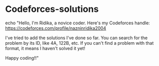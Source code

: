 # Codeforces-solutions

echo "Hello, I'm Ridika, a novice coder. Here's my Codeforces handle: https://codeforces.com/profile/nazninridika2004

I've tried to add the solutions I've done so far. You can search for the problem by its ID, like 4A, 122B, etc. If you can't find a problem with that format, it means I haven't solved it yet!

Happy coding!!"
